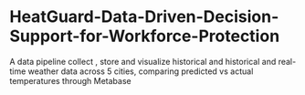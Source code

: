 # HeatGuard-Data-Driven-Decision-Support-for-Workforce-Protection
A data pipeline collect , store and visualize historical and historical and real-time weather data across 5 cities, comparing predicted vs actual temperatures through Metabase 
